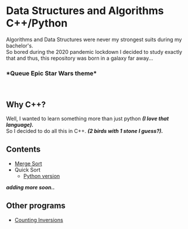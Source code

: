 # Data Structures and Algorithms C++/Python

Algorithms and Data Structures were never my strongest suits during my bachelor's.<br> 
So bored during the 2020 pandemic lockdown I decided to study exactly that and thus, this repository was born in a galaxy far away...<br>
 <h3> *Queue Epic Star Wars theme*</h3>
 
 <br><H2> Why C++? </h2>
  Well, I wanted to learn something more than just python <i><b>(I love that language).</b></i>
  <br>So I decided to do all this in C++. <b><i>(2 birds with 1 stone I guess?).</b></i>
 
 <h2> Contents </h2>
 <ul>
 <li><a href='https://github.com/stqc/datastructures_algorithms_cpp/blob/master/merge_sort.cpp'> Merge Sort </a></li>
 <li>Quick Sort<ul><li><a href='https://github.com/stqc/datastructures_algorithms_cpp_py/blob/master/quick_sort.py'> Python version </a></li></ul></li>
 </ul>
 
 <b><i>adding more soon..</b></i>
<br><h2> Other programs</h2>
<ul><li><a href='https://github.com/stqc/datastructures_algorithms_cpp/blob/master/counting_inversions.cpp'>Counting Inversions</a></li></ul>
